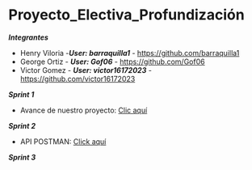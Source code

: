 # Proyecto_Electiva_Profundización

***Integrantes***
- Henry Viloria -***User: barraquilla1*** - https://github.com/barraquilla1 
- George Ortiz - ***User: Gof06*** - https://github.com/Gof06
- Victor Gomez - ***User: victor16172023*** - https://github.com/victor16172023

***Sprint 1***
- Avance de nuestro proyecto: [Clic aquí](https://docs.google.com/presentation/d/1_5CBQDsnzzYGPd1pLmCQRO5KYoJRB175/edit#slide=id.p1)

***Sprint 2***
- API POSTMAN: [Click aquí](https://github.com/barraquilla1/Proyect_Electiva-API)

***Sprint 3***
